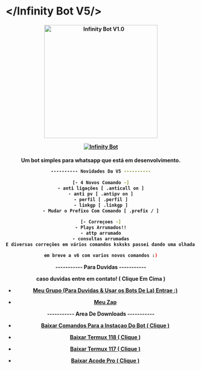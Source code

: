 # </Infinity Bot V5/>
<div align="center">
</div>
<p align="center">
  <h4 align="center">
<img src="[https://telegra.ph/file/55378a00edaca2954e9bc.jpg](https://telegra.ph/file/5c37fc576961f6b2642cd.jpg)" alt="Infinity Bot V1.0" width="300" />

</div>
<p align="center">
   <a href="https://github.com/lzmodsoficial/infinitybot"><img title="Infinity Bot" src="https://img.shields.io/badge/Infinity Bot-By LZ MODS-red.svg?style=for-the-badge&logo=github" /></a>
  <h4 align="center">

Um bot simples para whatsapp que está em desenvolvimento.
```bash
---------- Novidades Da V5 ----------
    
[- 4 Novos Comando -]
- anti ligações [ .anticall on ]
- anti pv [ .antipv on ]
- perfil [ .perfil ]
- linkgp [ .linkgp ]
- Mudar o Prefixo Com Comando [ .prefix / ]
    
[- Correçoes -]
- Plays Arrumados!!
- attp arrumado
- consultas arrumadas
E diversas correções em vários comandos ksksks passei dando uma olhada em quase todos!

em breve a v6 com varios novos comandos :)
```
   
----------- Para Duvidas -----------
    
caso duvidas entre em contato! ( Clique Em Cima )
    
- [Meu Grupo (Para Duvidas & Usar os Bots De La) Entrae :)](https://chat.whatsapp.com/DPZKtPOZvUBIsaluTNB5rh)
    
- [Meu Zap](https://wa.me/556284944742)

----------- Area De Downloads -----------
    
 - [Baixar Comandos Para a Instaçao Do Bot ( Clique )](https://www.mediafire.com/file/fn2p9ipc15cj0fi/Comandos_InfinityBot.txt/file)
    
- [Baixar Termux 118 ( Clique )](https://www.apkmirror.com/apk/fredrik-fornwall/termux-fdroid-version/termux-fdroid-version-0-118-0-release/termux-fdroid-version-0-118-0-android-apk-download/download/)
    
- [Baixar Termux 117 ( Clique )](https://www.mediafire.com/file/plyu1fbkc9hpss4/Termux_117.apk/file)
    
- [Baixar Acode Pro ( Clique )](https://www.mediafire.com/file/39o3dijk4tqyk2f/Acode_base.apk/file)

